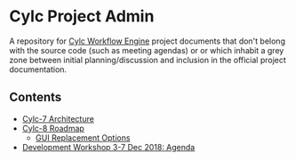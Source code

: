 # Cylc Project Admin

A repository for [Cylc Workflow Engine](https://github.com/cylc/cylc) project
documents that don't belong with the source code (such as meeting agendas) or
or which inhabit a grey zone between initial planning/discussion and inclusion
in the official project documentation.

## Contents

- [Cylc-7 Architecture](docs/cylc-7-architecture)
- [Cylc-8 Roadmap](docs/cylc-8-roadmap)
  - [GUI Replacement Options](docs/gui-replacement-options)
- [Development Workshop 3-7 Dec 2018: Agenda](docs/dec-workshop-agenda)
